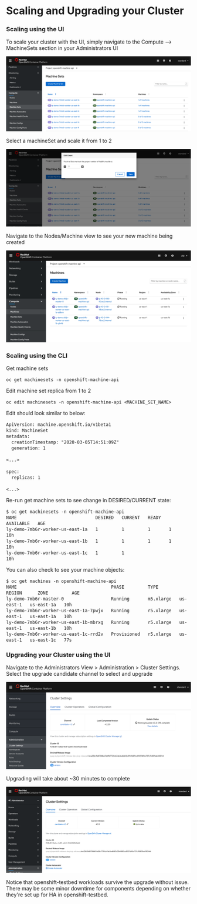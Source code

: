 # Scaling and Upgrading your Cluster

### Scaling using the UI

To scale your cluster with the UI, simply navigate to the Compute --> MachineSets section in your Administrators UI

![](https://github.com/ably77/Standard-OCP-Workshop/blob/master/resources/scale1.png)

Select a machineSet and scale it from 1 to 2

![](https://github.com/ably77/Standard-OCP-Workshop/blob/master/resources/scale2.png)

Navigate to the Nodes/Machine view to see your new machine being created

![](https://github.com/ably77/Standard-OCP-Workshop/blob/master/resources/scale3.png)

### Scaling using the CLI
Get machine sets
```
oc get machinesets -n openshift-machine-api
```

Edit machine set replica from 1 to 2
```
oc edit machinesets -n openshift-machine-api <MACHINE_SET_NAME>
```

Edit should look similar to below:
```
ApiVersion: machine.openshift.io/v1beta1
kind: MachineSet
metadata:
  creationTimestamp: "2020-03-05T14:51:09Z"
  generation: 1

<...>

spec:
  replicas: 1

<...>
```

Re-run get machine sets to see change in DESIRED/CURRENT state:
```
$ oc get machinesets -n openshift-machine-api
NAME                              DESIRED   CURRENT   READY   AVAILABLE   AGE
ly-demo-7mb6r-worker-us-east-1a   1         1         1       1           10h
ly-demo-7mb6r-worker-us-east-1b   1         1         1       1           10h
ly-demo-7mb6r-worker-us-east-1c   1         1                             10h
```

You can also check to see your machine objects:
```
$ oc get machines -n openshift-machine-api
NAME                                    PHASE         TYPE        REGION      ZONE         AGE
ly-demo-7mb6r-master-0                  Running       m5.xlarge   us-east-1   us-east-1a   10h
ly-demo-7mb6r-worker-us-east-1a-7pwjx   Running       r5.xlarge   us-east-1   us-east-1a   10h
ly-demo-7mb6r-worker-us-east-1b-mbrxg   Running       r5.xlarge   us-east-1   us-east-1b   10h
ly-demo-7mb6r-worker-us-east-1c-rrd2v   Provisioned   r5.xlarge   us-east-1   us-east-1c   77s
```


### Upgrading your Cluster using the UI

Navigate to the Administrators View > Administration > Cluster Settings. Select the upgrade candidate channel to select and upgrade

![](https://github.com/ably77/Standard-OCP-Workshop/blob/master/resources/upgrade2.png)

Upgrading will take about ~30 minutes to complete

![](https://github.com/ably77/Standard-OCP-Workshop/blob/master/resources/upgrade3.png)

Notice that openshift-testbed workloads survive the upgrade without issue. There may be some minor downtime for components depending on whether they're set up for HA in openshift-testbed.
